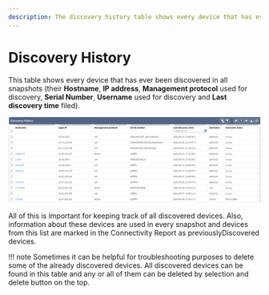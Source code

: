 ```yaml
---
description: The discovery history table shows every device that has ever been discovered in all snapshots (their Hostname, IP address, Management protocol...
---
```


# Discovery History

This table shows every device that has ever been discovered in all
snapshots (their **Hostname**, **IP address**, **Management
protocol** used for discovery, **Serial Number**, **Username** used
for discovery and **Last discovery time** filed).

![Discovery history](discovery_history.png)

All of this is important for keeping track of all discovered devices.
Also, information about these devices are used in every snapshot and
devices from this list are marked in the Connectivity Report as
previouslyDiscovered devices.

!!! note
Sometimes it can be helpful for troubleshooting purposes to delete some
of the already discovered devices. All discovered devices can be found
in this table and any or all of them can be deleted by selection and
delete button on the top.
